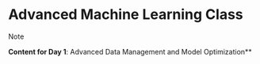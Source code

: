 # Advanced Machine Learning Class

> [!note]
 __Content for Day 1__: Advanced Data Management and Model Optimization** 

